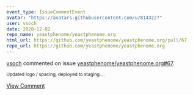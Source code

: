 ```yaml
---
event_type: IssueCommentEvent
avatar: "https://avatars.githubusercontent.com/u/814322?"
user: vsoch
date: 2020-12-02
repo_name: yeastphenome/yeastphenome.org
html_url: https://github.com/yeastphenome/yeastphenome.org/pull/67
repo_url: https://github.com/yeastphenome/yeastphenome.org
---
```


<a href='https://github.com/vsoch' target='_blank'>vsoch</a> commented on issue <a href='https://github.com/yeastphenome/yeastphenome.org/pull/67' target='_blank'>yeastphenome/yeastphenome.org#67</a>.

<small>Updated logo / spacing, deployed to staging....</small>

<a href='https://github.com/yeastphenome/yeastphenome.org/pull/67' target='_blank'>View Comment</a>
